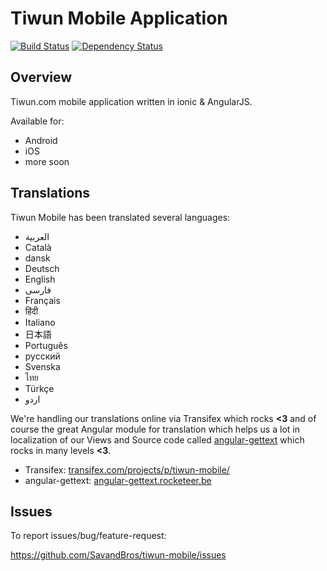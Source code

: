 # Tiwun Mobile Application

[![Build Status](https://travis-ci.org/SavandBros/tiwun-mobile.svg?branch=master)](https://travis-ci.org/SavandBros/tiwun-mobile)
[![Dependency Status](https://gemnasium.com/SavandBros/tiwun-mobile.svg)](https://gemnasium.com/SavandBros/tiwun-mobile)


## Overview

Tiwun.com mobile application written in ionic & AngularJS.

Available for:

* Android
* iOS
* more soon


## Translations

Tiwun Mobile has been translated several languages:

* العربية
* Català
* dansk
* Deutsch
* English
* فارسی
* Français
* हिंदी
* Italiano
* 日本語
* Português
* русский
* Svenska
* ไทย
* Türkçe
* اردو

We're handling our translations online via Transifex which rocks **<3** and of course the great Angular 
module for translation which helps us a lot in localization of our Views and Source code called 
[angular-gettext](https://angular-gettext.rocketeer.be/) which rocks in many levels **<3**. 

* Transifex: [transifex.com/projects/p/tiwun-mobile/](https://www.transifex.com/projects/p/tiwun-mobile/)
* angular-gettext: [angular-gettext.rocketeer.be](https://angular-gettext.rocketeer.be/)

## Issues

To report issues/bug/feature-request:

https://github.com/SavandBros/tiwun-mobile/issues
